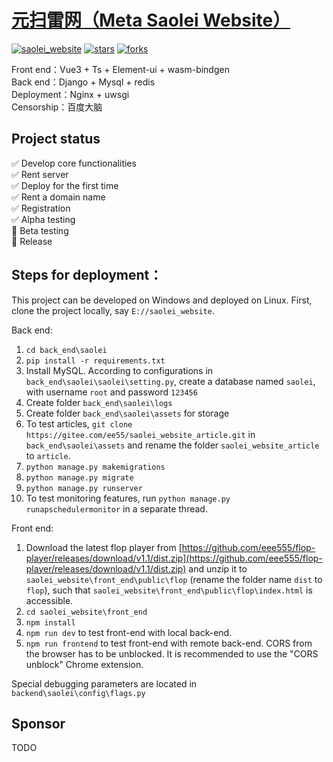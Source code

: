# <a href="https://github.com/eee555/saolei_website" >元扫雷网（Meta Saolei Website）</a>


[![saolei_website](https://img.shields.io/badge/saolei_website-v1.7-brightgreen.svg)](https://github.com/eee555/Solvable-Minesweeper)
[![stars](https://img.shields.io/github/stars/eee555/saolei_website)](https://github.com/eee555/saolei_website/stargazers)
[![forks](https://img.shields.io/github/forks/eee555/saolei_website)](https://github.com/eee555/saolei_website/forks)


Front end：Vue3 + Ts + Element-ui + wasm-bindgen  
Back end：Django + Mysql + redis  
Deployment：Nginx + uwsgi  
Censorship：百度大脑  

## Project status
:white_check_mark: Develop core functionalities  
:white_check_mark: Rent server  
:white_check_mark: Deploy for the first time  
:white_check_mark: Rent a domain name  
:white_check_mark: Registration  
:white_check_mark: Alpha testing  
:black_square_button: Beta testing  
:black_square_button: Release  


## Steps for deployment：

This project can be developed on Windows and deployed on Linux. First, clone the project locally, say `E://saolei_website`.

Back end:
1. `cd back_end\saolei`
1. `pip install -r requirements.txt`
1. Install MySQL. According to configurations in `back_end\saolei\saolei\setting.py`, create a database named `saolei`, with username `root` and password `123456`
1. Create folder `back_end\saolei\logs`
1. Create folder `back_end\saolei\assets` for storage
1. To test articles, `git clone https://gitee.com/ee55/saolei_website_article.git` in `back_end\saolei\assets` and rename the folder `saolei_website_article` to `article`.
1. `python manage.py makemigrations`
1. `python manage.py migrate`
1. `python manage.py runserver`
1. To test monitoring features, run `python manage.py runapschedulermonitor` in a separate thread.

Front end:
1. Download the latest flop player from [https://github.com/eee555/flop-player/releases/download/v1.1/dist.zip](https://github.com/eee555/flop-player/releases/download/v1.1/dist.zip) and unzip it to `saolei_website\front_end\public\flop` (rename the folder name `dist` to `flop`), such that `saolei_website\front_end\public\flop\index.html` is accessible.
1. `cd saolei_website\front_end`
1. `npm install`
1. `npm run dev` to test front-end with local back-end.
2. `npm run frontend` to test front-end with remote back-end. CORS from the browser has to be unblocked. It is recommended to use the "CORS unblock" Chrome extension.

Special debugging parameters are located in `backend\saolei\config\flags.py`

## Sponsor
TODO
